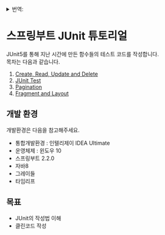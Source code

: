 <details>
<summary>번역:</summary>
  
* [English](/README.md)  
* [日本語](/translations/README-jp.md)

</details>
  
# 스프링부트 JUnit 튜토리얼
JUnit5를 통해 지난 시간에 만든 함수들의 테스트 코드를 작성합니다.  
목차는 다음과 같습니다.  
1. [Create, Read, Update and Delete](https://github.com/hong-il/springboot-thymeleaf-jpa-crud)
2. [JUnit Test](https://github.com/hong-il/springboot-thymeleaf-jpa-junit)
3. [Pagination](https://github.com/hong-il/springboot-thymeleaf-jpa-pagination)
4. [Fragment and Layout](https://github.com/hong-il/springboot-thymeleaf-jpa-fragment)  
## 개발 환경  
개발환경은 다음을 참고해주세요.  
* 통합개발환경 : 인텔리제이 IDEA Ultimate
* 운영체제 : 윈도우 10
* 스프링부트 2.2.0
* 자바8
* 그레이들
* 타임리프  
## 목표  
* JUnit의 작성법 이해  
* 클린코드 작성
